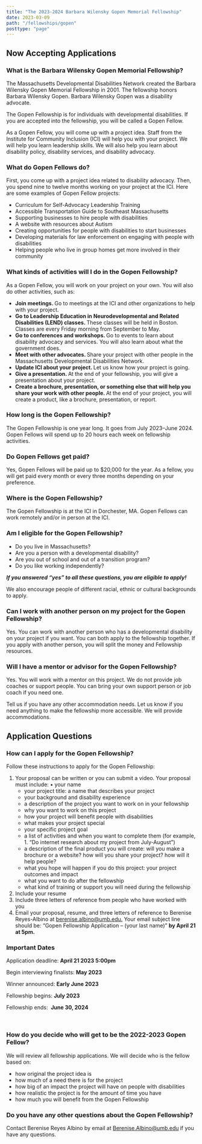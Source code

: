 ```yaml
---
title: "The 2023-2024 Barbara Wilensky Gopen Memorial Fellowship"
date: 2023-03-09
path: "/fellowships/gopen"
posttype: "page"
---
```


<h2 class="text-center"><strong>Now Accepting Applications</strong></h2>
<h3 class="section-heading-bb">What is the Barbara Wilensky Gopen Memorial Fellowship?&nbsp;</h3>
<p>The Massachusetts Developmental Disabilities Network created the Barbara Wilensky Gopen Memorial Fellowship in 2001. The fellowship honors Barbara Wilensky Gopen. Barbara Wilensky Gopen was a disability advocate.&nbsp;</p>
<p>The Gopen Fellowship is for individuals with developmental disabilities. If you are accepted into the fellowship, you will be called a Gopen Fellow.&nbsp;</p>
<p>As a Gopen Fellow, you will come up with a project idea. Staff from the Institute for Community Inclusion (ICI) will help you with your project. We will help you learn leadership skills. We will also help you learn about disability policy, disability services, and disability advocacy.&nbsp;</p>
<h3 class="section-heading-bb">What do Gopen Fellows do?&nbsp;</h3>
<p>First, you come up with a project idea related to disability advocacy. Then, you spend nine to twelve months working on your project at the ICI. Here are some examples of Gopen Fellow projects:&nbsp;</p>
<ul>
<li>Curriculum for Self-Advocacy Leadership Training</li>
<li>Accessible Transportation Guide to Southeast Massachusetts</li>
<li>Supporting businesses to hire people with disabilities</li>
<li>A website with resources about Autism</li>
<li>Creating opportunities for people with disabilities to start businesses</li>
<li>Developing materials for law enforcement on engaging with people with disabilities</li>
<li>Helping people who live in group homes get more involved in their community&nbsp;</li>
</ul>

<h3 class="section-heading-bb">What kinds of activities will I do in the Gopen Fellowship?&nbsp;</h3>
<p>As a Gopen Fellow, you will work on your project on your own. You will also do other activities, such as:&nbsp;</p>
<ul>
<li><strong>Join meetings. </strong>Go to meetings at the ICI and other organizations to help with your project.</li>
<li><strong>Go to Leadership Education in Neurodevelopmental and Related Disabilities (LEND) classes. </strong>These classes will be held in Boston. Classes are every Friday morning from September to May.</li>
<li><strong>Go to conferences and workshops. </strong>Go to events to learn about disability advocacy and services. You will also learn about what the government does.</li>
<li><strong>Meet with other advocates. </strong>Share your project with other people in the Massachusetts Developmental Disabilities Network.</li>
<li><strong>Update ICI about your project. </strong>Let us know how your project is going.</li>
<li><strong>Give a presentation. </strong>At the end of your fellowship, you will give a presentation about your project.</li>
<li><strong>Create a brochure, presentation, or something else that will help you share your work with other people. </strong>At the end of your project, you will create a product, like a brochure, presentation, or report.&nbsp;</li>
</ul>

<h3 class="section-heading-bb">How long is the Gopen Fellowship?&nbsp;</h3>
<p>The Gopen Fellowship is one year long. It goes from July 2023&ndash;June 2024. Gopen Fellows will spend up to 20 hours each week on fellowship activities.&nbsp;</p>
<h3 class="section-heading-bb">Do Gopen Fellows get paid?&nbsp;</h3>
<p>Yes, Gopen Fellows will be paid up to $20,000 for the year. As a fellow, you will get paid every month or every three months depending on your preference.&nbsp;</p>
<h3 class="section-heading-bb">Where is the Gopen Fellowship?&nbsp;</h3>
<p>The Gopen Fellowship is at the ICI in Dorchester, MA. Gopen Fellows can work remotely and/or in person at the ICI.&nbsp;</p>
<h3 class="section-heading-bb">Am I eligible for the Gopen Fellowship?&nbsp;</h3>
<ul>
<li>Do you live in Massachusetts?</li>
<li>Are you a person with a developmental disability?</li>
<li>Are you out of school and out of a transition program?</li>
<li>Do you like working independently?&nbsp;</li>
</ul>
<p><strong><em>If you answered &ldquo;yes&rdquo; to all these questions, you are eligible to apply!&nbsp;</em></strong></p>
<p>We also encourage people of different racial, ethnic or cultural backgrounds to apply.&nbsp;</p>
<h3 class="section-heading-bb">Can I work with another person on my project for the Gopen Fellowship?&nbsp;</h3>
<p>Yes. You can work with another person who has a developmental disability on your project if you want. You can both apply to the fellowship together. If you apply with another person, you will split the money and Fellowship resources.&nbsp;</p>
<h3 class="section-heading-bb">Will I have a mentor or advisor for the Gopen Fellowship?&nbsp;</h3>
<p>Yes. You will work with a mentor on this project. We do not provide job coaches or support people. You can bring your own support person or job coach if you need one.&nbsp;</p>
<p>Tell us if you have any other accommodation needs. Let us know if you need anything to make the fellowship more accessible. We will provide accommodations.&nbsp;</p>
<h2><strong>Application Questions&nbsp;</strong></h2>
<h3 class="section-heading-bb">How can I apply for the Gopen Fellowship?&nbsp;</h3>
<p>Follow these instructions to apply for the Gopen Fellowship:&nbsp;</p>
<ol>
<li>Your proposal can be written or you can submit a video. Your proposal must include: &bull; your name&nbsp;
<ul>
<li>your project title: a name that describes your project</li>
<li>your background and disability experience</li>
<li>a description of the project you want to work on in your fellowship</li>
<li>why you want to work on this project</li>
<li>how your project will benefit people with disabilities</li>
<li>what makes your project special</li>
<li>your specific project goal</li>
<li>a list of activities and when you want to complete them (for example, 1. &ldquo;Do internet research about my project from July-August&rdquo;)</li>
<li>a description of the final product you will create: will you make a brochure or a website? how will you share your project? how will it help people?</li>
<li>what you hope will happen if you do this project: your project outcomes and impact</li>
<li>what you want to do after the fellowship</li>
<li>what kind of training or support you will need during the fellowship&nbsp;</li>
</ul>
</li>
<li>Include your resume&nbsp;</li>
<li>Include three letters of reference from people who have worked with you&nbsp;</li>
<li>Email your proposal, resume, and three letters of reference to Berenise Reyes-Albino at <a href="mailto:berenise.albino@umb.edu.">berenise.albino@umb.edu.</a>&nbsp;Your email subject line should be: &ldquo;Gopen Fellowship Application &ndash; (your last name)&rdquo; <strong>by April 21 at 5pm.&nbsp;</strong></li>
</ol>
<h3 class="section-heading-bb">Important Dates&nbsp;</h3>
<p>Application deadline: <strong>April 21 2023 5:00pm&nbsp;</strong></p>
<p>Begin interviewing finalists: <strong>May 2023 </strong></p>
<p>Winner announced: <strong>Early June 2023&nbsp;</strong></p>
<p>Fellowship begins: <strong>July 2023 </strong></p>
<p>Fellowship ends:&nbsp; <strong>June 30, 2024&nbsp;</strong></p>
<p>&nbsp;</p>
<h3 class="section-heading-bb">How do you decide who will get to be the 2022-2023 Gopen Fellow?&nbsp;</h3>
<p>We will review all fellowship applications. We will decide who is the fellow based on:&nbsp;</p>
<ul>
<li>how original the project idea is</li>
<li>how much of a need there is for the project</li>
<li>how big of an impact the project will have on people with disabilities</li>
<li>how realistic the project is for the amount of time you have</li>
<li>how much you will benefit from the Gopen Fellowship&nbsp;</li>
</ul>
<h3 class="section-heading-bb">Do you have any other questions about the Gopen Fellowship?&nbsp;</h3>
<p>Contact Berenise Reyes Albino by email at <a href="mailto:Berenise.Albino@umb.edu">Berenise.Albino@umb.edu</a><strong>&nbsp;</strong>if you have any questions.&nbsp;</p>
<p>&nbsp;</p>
<p>&nbsp;</p>